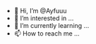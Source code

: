 - 👋 Hi, I’m @Ayfuuu
- 👀 I’m interested in ...
- 🌱 I’m currently learning ...
- 📫 How to reach me ...

<!---
Ayfuuu/Ayfuuu is a ✨ special ✨ repository because its `README.md` (this file) appears on your GitHub profile.
You can click the Preview link to take a look at your changes.
--->
